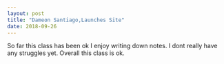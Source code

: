 ```yaml
---
layout: post
title: "Dameon Santiago,Launches Site"
date: 2018-09-26
---
```

So far this class has been ok I enjoy writing down notes. I dont really have any struggles yet. Overall this class is ok.

